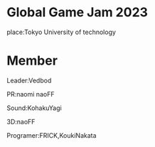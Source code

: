 # Global Game Jam 2023
place:Tokyo University of technology
 
# Member
Leader:Vedbod

PR:naomi naoFF

Sound:KohakuYagi

3D:naoFF

Programer:FRICK,KoukiNakata
